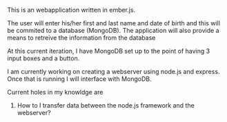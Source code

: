 This is an webapplication written in ember.js. 

The user will enter his/her first and last name and date of birth and this will be commited to a database (MongoDB). The application will also provide a means to retreive the information from the database

At this current iteration, I have MongoDB set up to the point of having 3 input boxes and a button. 

I am currently working on creating a webserver using node.js and express. Once that is running I will interface with MongoDB.

Current holes in my knowldge are

1. How to I transfer data between the node.js framework and the webserver?
